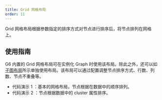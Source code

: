 ```yaml
---
title: Grid 网格布局
order: 11
---
```


Grid 网格布局根据参数指定的排序方式对节点进行排序后，将节点排列在网格上。

## 使用指南

G6 内置的 Grid 网格布局可在实例化 Graph 时使用该布局。除此之外，还可以如[子图布局](/zh/docs/manual/middle/layout/sub-layout)所示单独使用布局。该布局可以通过配置调整节点排序方式、行数、列数、节点不重叠等。

- 代码演示 1 ：基本的网格布局，节点根据在数据中的顺序排列。
- 代码演示 2 ：节点根据数据中的 cluster 属性排序。
